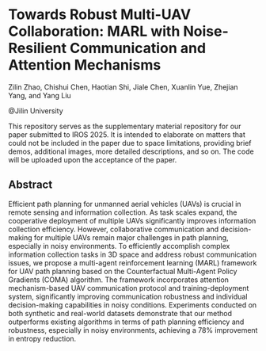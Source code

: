 # Towards Robust Multi-UAV Collaboration: MARL with Noise-Resilient Communication and Attention Mechanisms

Zilin Zhao, Chishui Chen, Haotian Shi, Jiale Chen, Xuanlin Yue, Zhejian Yang, and Yang Liu

@Jilin University

This repository serves as the supplementary material repository for our paper submitted to IROS 2025. It is intended to elaborate on matters that could not be included in the paper due to space limitations, providing brief demos, additional images, more detailed descriptions, and so on. The code will be uploaded upon the acceptance of the paper.

## Abstract
Efficient path planning for unmanned aerial vehicles (UAVs) is crucial in remote sensing and information collection. As task scales expand, the cooperative deployment of multiple UAVs significantly improves information collection efficiency. However, collaborative communication and decision-making for multiple UAVs remain major challenges in path planning, especially in noisy environments. To efficiently accomplish complex information collection tasks in 3D space and address robust communication issues, we propose a multi-agent reinforcement learning (MARL) framework for UAV path planning based on the Counterfactual Multi-Agent Policy Gradients (COMA) algorithm. The framework incorporates attention mechanism-based UAV communication protocol and training-deployment system, significantly improving communication robustness and individual decision-making capabilities in noisy conditions. Experiments conducted on both synthetic and real-world datasets demonstrate that our method outperforms existing algorithms in terms of path planning efficiency and robustness, especially in noisy environments, achieving a 78% improvement in entropy reduction.
